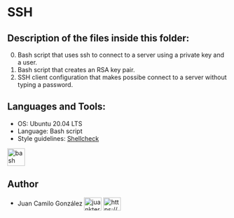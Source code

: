 # SSH

## Description of the files inside this folder:

0. Bash script that uses ssh to connect to a server using a private key and a user.
1. Bash script that creates an RSA key pair.
2. SSH client configuration that makes possibe connect to a server without typing a password.

## Languages and Tools:

- OS: Ubuntu 20.04 LTS
- Language: Bash script
- Style guidelines: [Shellcheck](https://github.com/koalaman/shellcheck)

<p align="left"> <a href="https://www.gnu.org/software/bash/" target="_blank" rel="noreferrer"> <img src="https://github.com/odb/official-bash-logo/blob/master/assets/Logos/Icons/SVG/48x48_white.svg" alt="bash" width="40" height="40"/> </a> </p>


## Author

- Juan Camilo González <a href="https://twitter.com/juankter" target="blank"><img align="center" src="https://raw.githubusercontent.com/rahuldkjain/github-profile-readme-generator/master/src/images/icons/Social/twitter.svg" alt="juankter" height="30" width="40" /></a>
<a href="https://bit.ly/2MBNR0t" target="blank"><img align="center" src="https://raw.githubusercontent.com/rahuldkjain/github-profile-readme-generator/master/src/images/icons/Social/linked-in-alt.svg" alt="https://bit.ly/2mbnr0t" height="30" width="40" /></a>
